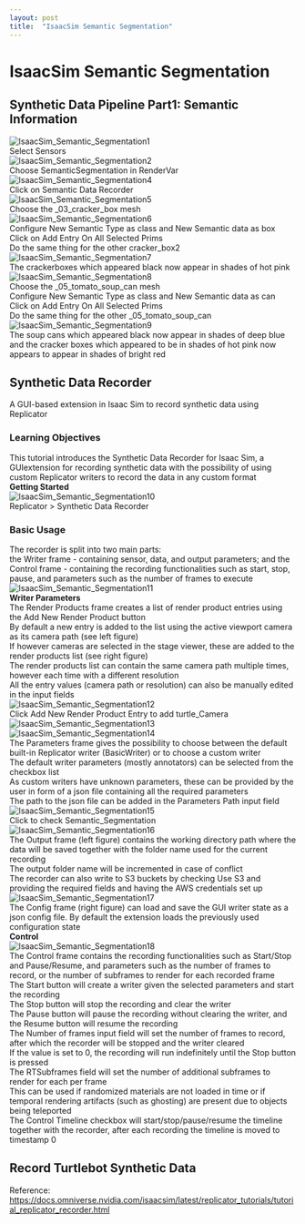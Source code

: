 ```yaml
---
layout: post
title:  "IsaacSim Semantic Segmentation"
---
```

# IsaacSim Semantic Segmentation
## Synthetic Data Pipeline Part1: Semantic Information
![IsaacSim_Semantic_Segmentation1](https://github.com/growingpenguin/growingpenguin.github.io/assets/110277903/4ea72cee-f791-40ee-a7c8-d5f8ffd3e811) <br/>
Select Sensors <br/>
![IsaacSim_Semantic_Segmentation2](https://github.com/growingpenguin/growingpenguin.github.io/assets/110277903/c1ab489c-c7eb-4e1a-b7e2-6dd46622dffe) <br/>
Choose SemanticSegmentation in RenderVar <br/>
![IsaacSim_Semantic_Segmentation4](https://github.com/growingpenguin/growingpenguin.github.io/assets/110277903/303cb292-03b4-4e01-a120-a7ebf27e08f2) <br/>
Click on Semantic Data Recorder <br/>
![IsaacSim_Semantic_Segmentation5](https://github.com/growingpenguin/growingpenguin.github.io/assets/110277903/8be1717e-5906-4f87-8d57-2ca53e5729e1) <br/>
Choose the _03_cracker_box mesh <br/>
![IsaacSim_Semantic_Segmentation6](https://github.com/growingpenguin/growingpenguin.github.io/assets/110277903/8e2e7592-bde2-4d59-a139-2a32f6a7333f) <br/>
Configure New Semantic Type as class and New Semantic data as box <br/>
Click on Add Entry On All Selected Prims <br/>
Do the same thing for the other cracker_box2 <br/>
![IsaacSim_Semantic_Segmentation7](https://github.com/growingpenguin/growingpenguin.github.io/assets/110277903/f0f685e9-d044-4433-a6f0-f5c43049d690) <br/>
The crackerboxes which appeared black now appear in shades of hot pink <br/>
![IsaacSim_Semantic_Segmentation8](https://github.com/growingpenguin/growingpenguin.github.io/assets/110277903/69e1c4d3-1508-4acb-bf26-063da23beda5) <br/>
Choose the _05_tomato_soup_can mesh <br/>
Configure New Semantic Type as class and New Semantic data as can <br/>
Click on Add Entry On All Selected Prims <br/>
Do the same thing for the other _05_tomato_soup_can <br/>
![IsaacSim_Semantic_Segmentation9](https://github.com/growingpenguin/growingpenguin.github.io/assets/110277903/9b4f66a6-a622-4d19-b47d-08bb4f7b4ce7) <br/>
The soup cans which appeared black now appear in shades of deep blue and the cracker boxes which appeared to be in shades of hot pink now appears to appear in shades of bright red <br/>

## Synthetic Data Recorder
A GUI-based extension in Isaac Sim to record synthetic data using Replicator <br/>
### Learning Objectives <br/>
This tutorial introduces the Synthetic Data Recorder for Isaac Sim, a GUIextension for recording synthetic data with the possibility of using custom Replicator writers to record the data in any custom format <br/>
**Getting Started** <br/>
![IsaacSim_Semantic_Segmentation10](https://github.com/growingpenguin/growingpenguin.github.io/assets/110277903/f2260612-12ea-4b0f-b5c0-c5b23bd81244) <br/>
Replicator > Synthetic Data Recorder <br/>
### Basic Usage
The recorder is split into two main parts: <br/>
the Writer frame - containing sensor, data, and output parameters; and the Control frame - containing the recording functionalities such as start, stop, pause, and parameters such as the number of frames to execute <br/>
![IsaacSim_Semantic_Segmentation11](https://github.com/growingpenguin/growingpenguin.github.io/assets/110277903/807573b0-26c8-40be-ae11-a8c34985c856) <br/>
**Writer Parameters** <br/>
The Render Products frame creates a list of render product entries using the Add New Render Product button <br/>
By default a new entry is added to the list using the active viewport camera as its camera path (see left figure) <br/>
If however cameras are selected in the stage viewer, these are added to the render products list (see right figure) <br/>
The render products list can contain the same camera path multiple times, however each time with a different resolution <br/>
All the entry values (camera path or resolution) can also be manually edited in the input fields <br/>
![IsaacSim_Semantic_Segmentation12](https://github.com/growingpenguin/growingpenguin.github.io/assets/110277903/45958eb3-85eb-48d1-bc0c-8b1a21c5e018) <br/>
Click Add New Render Product Entry to add turtle_Camera <br/>
![IsaacSim_Semantic_Segmentation13](https://github.com/growingpenguin/growingpenguin.github.io/assets/110277903/eb85611c-c674-4d13-be03-73cf23b11c01) <br/>
![IsaacSim_Semantic_Segmentation14](https://github.com/growingpenguin/growingpenguin.github.io/assets/110277903/7416588f-29fe-407a-a609-3f3b3c5a9796) <br/>
The Parameters frame gives the possibility to choose between the default built-in Replicator writer (BasicWriter) or to choose a custom writer <br/>
The default writer parameters (mostly annotators) can be selected from the checkbox list <br/>
As custom writers have unknown parameters, these can be provided by the user in form of a json file containing all the required parameters <br/>
The path to the json file can be added in the Parameters Path input field <br/>
![IsaacSim_Semantic_Segmentation15](https://github.com/growingpenguin/growingpenguin.github.io/assets/110277903/08421352-1bd3-4b7e-8adb-cbe0f580de2e) <br/>
Click to check Semantic_Segmentation <br/>
![IsaacSim_Semantic_Segmentation16](https://github.com/growingpenguin/growingpenguin.github.io/assets/110277903/bd87fa5d-b9ff-4af5-929b-32c552b48494) <br/>
The Output frame (left figure) contains the working directory path where the data will be saved together with the folder name used for the current recording <br/>
The output folder name will be incremented in case of conflict <br/>
The recorder can also write to S3 buckets by checking Use S3 and providing the required fields and having the AWS credentials set up <br/>
![IsaacSim_Semantic_Segmentation17](https://github.com/growingpenguin/growingpenguin.github.io/assets/110277903/6a8b6245-ab03-4dac-8971-626a62af3441) <br/>
The Config frame (right figure) can load and save the GUI writer state as a json config file. By default the extension loads the previously used configuration state <br/>
**Control** <br/>
![IsaacSim_Semantic_Segmentation18](https://github.com/growingpenguin/growingpenguin.github.io/assets/110277903/a6e9f8cf-f00e-490c-9611-0355ab77d48a) <br/>
The Control frame contains the recording functionalities such as Start/Stop and Pause/Resume, and parameters such as the number of frames to record, or the number of subframes to render for each recorded frame <br/>
The Start button will create a writer given the selected parameters and start the recording <br/>
The Stop button will stop the recording and clear the writer <br/>
The Pause button will pause the recording without clearing the writer, and the Resume button will resume the recording <br/>
The Number of frames input field will set the number of frames to record, after which the recorder will be stopped and the writer cleared <br/>
If the value is set to 0, the recording will run indefinitely until the Stop button is pressed <br/>
The RTSubframes field will set the number of additional subframes to render for each per frame <br/>
This can be used if randomized materials are not loaded in time or if temporal rendering artifacts (such as ghosting) are present due to objects being teleported <br/>
The Control Timeline checkbox will start/stop/pause/resume the timeline together with the recorder, after each recording the timeline is moved to timestamp 0 <br/>

## Record Turtlebot Synthetic Data


Reference: https://docs.omniverse.nvidia.com/isaacsim/latest/replicator_tutorials/tutorial_replicator_recorder.html <br/>

